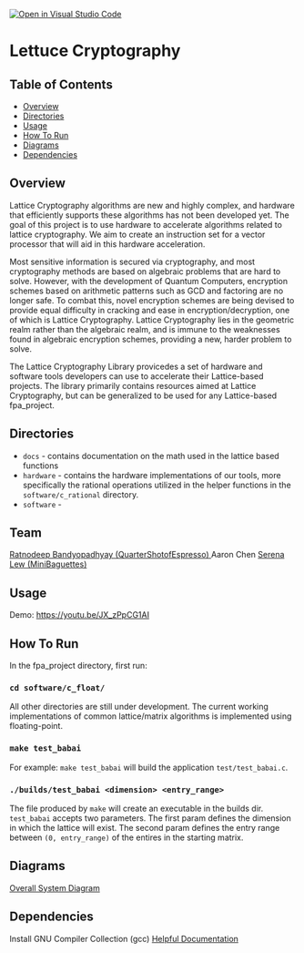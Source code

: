 [![Open in Visual Studio Code](https://classroom.github.com/assets/open-in-vscode-f059dc9a6f8d3a56e377f745f24479a46679e63a5d9fe6f495e02850cd0d8118.svg)](https://classroom.github.com/online_ide?assignment_repo_id=462966&assignment_repo_type=GroupAssignmentRepo)
# Lettuce Cryptography

## Table of Contents
- [Overview](#overview)
- [Directories](#directories)
- [Usage](#usage)
- [How To Run](#how-to-run)
- [Diagrams](#diagrams)
- [Dependencies](#dependencies)

## Overview

Lattice Cryptography algorithms are new and highly complex, and hardware that efficiently supports these algorithms has not been developed yet.  The goal of this project is to use hardware to accelerate algorithms related to lattice cryptography.  We aim to create an instruction set for a vector processor that will aid in this hardware acceleration.

Most sensitive information is secured via cryptography, and most cryptography methods are based on algebraic problems that are hard to solve.  However, with the development of Quantum Computers, encryption schemes based on arithmetic patterns such as GCD and factoring are no longer safe.  To combat this, novel encryption schemes are being devised to provide equal difficulty in cracking and ease in encryption/decryption, one of which is Lattice Cryptography.  Lattice Cryptography lies in the geometric realm rather than the algebraic realm, and is immune to the weaknesses found in algebraic encryption schemes, providing a new, harder problem to solve.

The Lattice Cryptography Library provicedes a set of hardware and software tools developers can use to accelerate their Lattice-based projects.
The library primarily contains resources aimed at Lattice Cryptography, but can be generalized to be used for any Lattice-based fpa_project.

## Directories

- `docs` - contains documentation on the math used in the lattice based functions
- `hardware` - contains the hardware implementations of our tools, more specifically the rational operations utilized in the helper functions in the `software/c_rational` directory.
- `software` - 

## Team
<a href="https://github.com/quartershotofespresso" target="_blank">Ratnodeep Bandyopadhyay (QuarterShotofEspresso) </a>
<a>Aaron Chen</a>
<a href="https://github.com/minibaguettes" target="_blank">Serena Lew (MiniBaguettes) </a>

## Usage
Demo: <https://youtu.be/JX_zPpCG1AI>


## How To Run
In the fpa_project directory, first run:

### `cd software/c_float/`

All other directories are still under development. The current working implementations of common lattice/matrix algorithms is implemented using floating-point.


### `make test_babai`

For example: `make test_babai` will build the application `test/test_babai.c`.


### `./builds/test_babai <dimension> <entry_range>`

The file produced by `make` will create an executable in the builds dir. `test_babai` accepts two parameters. The first param defines the dimension in which the lattice will
exist. The second param defines the entry range between `(0, entry_range)` of the entires in the starting matrix.


## Diagrams

[Overall System Diagram](https://drive.google.com/drive/folders/1YGCwTQlcjTE00WdZHfjSy_6PzhuNGeT6)



## Dependencies
Install GNU Compiler Collection (gcc) [Helpful Documentation](https://gcc.gnu.org/install/)

